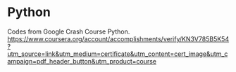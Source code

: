 # Python
Codes from Google Crash Course Python.
https://www.coursera.org/account/accomplishments/verify/KN3V785B5K54?utm_source=link&utm_medium=certificate&utm_content=cert_image&utm_campaign=pdf_header_button&utm_product=course


